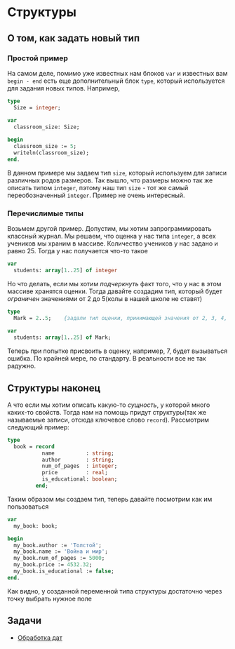 # Структуры

## О том, как задать новый тип

### Простой пример

На самом деле, помимо уже известных нам блоков `var` и известных вам `begin - end` есть еще дополнительный блок `type`, который используется для задания новых типов. Например,

```pascal
type 
  Size = integer;

var
  classroom_size: Size;
  
begin
  classroom_size := 5;
  writeln(classroom_size);
end.
```

В данном примере мы задаем тип `size`, который используем для записи различных родов размеров. Так вышло, что размеры можно так же описать типом `integer`, пэтому наш тип `size` - тот же самый переобозначенный `integer`. Пример не очень интересный.

### Перечислимые типы

Возьмем другой пример. Допустим, мы хотим запрограммировать классный журнал. Мы решаем, что оценка у нас типа `integer`, а всех учеников мы храним в массиве. Количество учеников у нас задано и равно 25. Тогда у нас получается что-то такое

```pascal
var
  students: array[1..25] of integer
```

Но что делать, если мы хотим *подчеркнуть* факт того, что у нас в этом массиве хранятся оценки. Тогда давайте создадим тип, который будет *ограничен* значениями от 2 до 5(колы в нашей школе не ставят)

```pascal
type 
  Mark = 2..5;    {задали тип оценки, принимающей значения от 2, 3, 4, 5}
  
var
  students: array[1..25] of Mark;
```

Теперь при попытке присвоить в оценку, например, 7, будет вызываться ошибка. По крайней мере, по стандарту. В реальности все не так радужно.

## Структуры наконец

А что если мы хотим описать какую-то *сущность*, у которой много каких-то свойств. Тогда нам на помощь придут структуры(так же называемые записи, отсюда ключевое слово `record`). Рассмотрим следующий пример:

```pascal
type
  book = record
           name          : string;
           author        : string;
           num_of_pages  : integer;
           price         : real;
           is_educational: boolean;
         end;
```

Таким образом мы создаем тип, теперь давайте посмотрим как им пользоваться

```pascal
var
  my_book: book;

begin
  my_book.author := 'Толстой';
  my_book.name := 'Война и мир';
  my_book.num_of_pages := 5000;
  my_book.price := 4532.32;
  my_book.is_educational := false;
end.
```

Как видно, у созданной переменной типа структуры достаточно через точку выбрать нужное поле

## Задачи

- [Обработка дат](/ull-spring/structures/dates)
